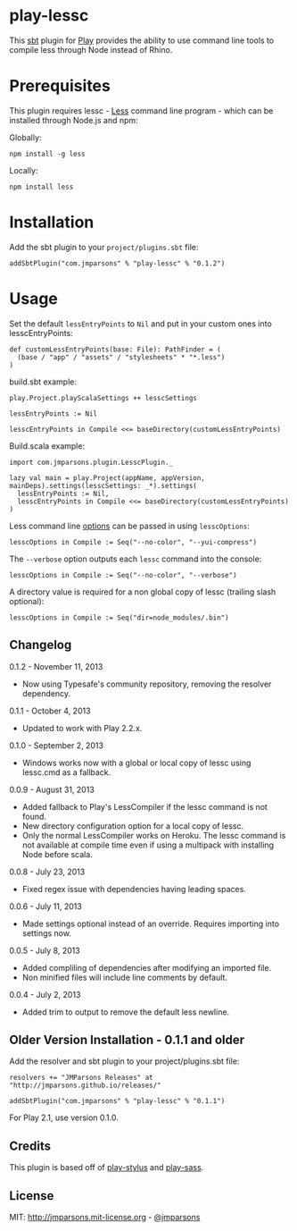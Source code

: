 # play-lessc
This [sbt][sbt] plugin for [Play][play] provides the ability to use command line tools to compile less through Node instead of Rhino.

# Prerequisites
This plugin requires lessc - [Less][less] command line program - which can be installed through Node.js and npm:

Globally:

    npm install -g less

Locally:

    npm install less

# Installation

Add the sbt plugin to your `project/plugins.sbt` file:

    addSbtPlugin("com.jmparsons" % "play-lessc" % "0.1.2")

# Usage

Set the default `lessEntryPoints` to `Nil` and put in your custom ones into lesscEntryPoints:

    def customLessEntryPoints(base: File): PathFinder = (
      (base / "app" / "assets" / "stylesheets" * "*.less")
    )

build.sbt example:

    play.Project.playScalaSettings ++ lesscSettings

    lessEntryPoints := Nil

    lesscEntryPoints in Compile <<= baseDirectory(customLessEntryPoints)

Build.scala example:

    import com.jmparsons.plugin.LesscPlugin._

    lazy val main = play.Project(appName, appVersion, mainDeps).settings(lesscSettings: _*).settings(
      lessEntryPoints := Nil,
      lesscEntryPoints in Compile <<= baseDirectory(customLessEntryPoints)
    )

Less command line [options][lessoptions] can be passed in using `lesscOptions`:

    lesscOptions in Compile := Seq("--no-color", "--yui-compress")

The `--verbose` option outputs each `lessc` command into the console:

    lesscOptions in Compile := Seq("--no-color", "--verbose")

A directory value is required for a non global copy of lessc (trailing slash optional):

    lesscOptions in Compile := Seq("dir=node_modules/.bin")

## Changelog

0.1.2 - November 11, 2013

- Now using Typesafe's community repository, removing the resolver dependency.

0.1.1 - October 4, 2013

- Updated to work with Play 2.2.x.

0.1.0 - September 2, 2013

- Windows works now with a global or local copy of lessc using lessc.cmd as a fallback.

0.0.9 - August 31, 2013

- Added fallback to Play's LessCompiler if the lessc command is not found.
- New directory configuration option for a local copy of lessc.
- Only the normal LessCompiler works on Heroku. The lessc command is not available at compile time even if using a multipack with installing Node before scala.

0.0.8 - July 23, 2013

- Fixed regex issue with dependencies having leading spaces.

0.0.6 - July 11, 2013

- Made settings optional instead of an override. Requires importing into settings now.

0.0.5 - July 8, 2013

- Added compliling of dependencies after modifying an imported file.
- Non minified files will include line comments by default.

0.0.4 - July 2, 2013

- Added trim to output to remove the default less newline.

## Older Version Installation - 0.1.1 and older

Add the resolver and sbt plugin to your project/plugins.sbt file:

    resolvers += "JMParsons Releases" at "http://jmparsons.github.io/releases/"

    addSbtPlugin("com.jmparsons" % "play-lessc" % "0.1.1")

For Play 2.1, use version 0.1.0.

## Credits
This plugin is based off of [play-stylus][play-stylus] and [play-sass][play-sass].

## License
MIT: <http://jmparsons.mit-license.org> - [@jmparsons](http://twitter.com/jmparsons)

[play-sass]: https://github.com/jlitola/play-sass
[play-stylus]: https://github.com/patiencelabs/play-stylus
[play]: http://www.playframework.org/
[sbt]: https://github.com/harrah/xsbt
[less]: http://lesscss.org/
[lessoptions]: https://github.com/less/less.js/wiki/Command-Line-Usage